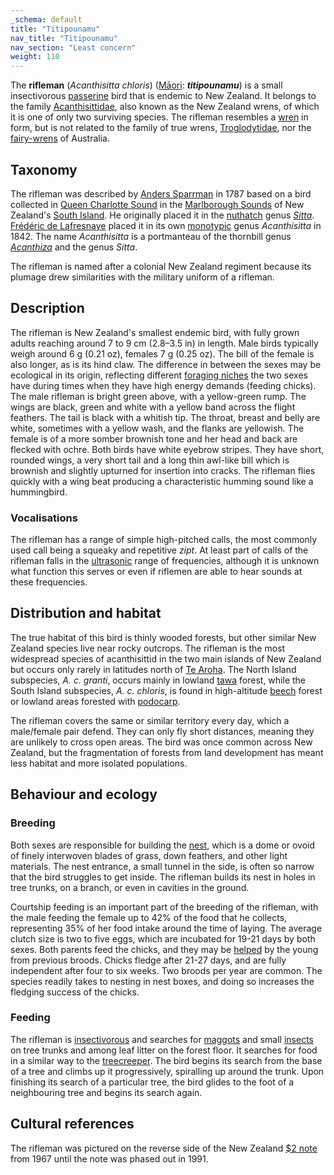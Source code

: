 ```yaml
---
_schema: default
title: "Titipounamu"
nav_title: "Titipounamu"
nav_section: "Least concern"
weight: 110
---
```

                                   



 

The **rifleman** (_Acanthisitta chloris_) ([Māori](https://en.wikipedia.org/wiki/M%C4%81ori_language): _**titipounamu**_) is a small insectivorous [passerine](https://en.wikipedia.org/wiki/Passerine) bird that is endemic to New Zealand. It belongs to the family [Acanthisittidae](https://en.wikipedia.org/wiki/Acanthisittidae), also known as the New Zealand wrens, of which it is one of only two surviving species. The rifleman resembles a [wren](https://en.wikipedia.org/wiki/Wren) in form, but is not related to the family of true wrens, [Troglodytidae](https://en.wikipedia.org/wiki/Troglodytidae), nor the [fairy-wrens](https://en.wikipedia.org/wiki/Fairy-wren) of Australia.

Taxonomy
------------

The rifleman was described by [Anders Sparrman](https://en.wikipedia.org/wiki/Anders_Sparrman) in 1787 based on a bird collected in [Queen Charlotte Sound](https://en.wikipedia.org/wiki/Queen_Charlotte_Sound_(New_Zealand)) in the [Marlborough Sounds](https://en.wikipedia.org/wiki/Marlborough_Sounds) of New Zealand's [South Island](https://en.wikipedia.org/wiki/South_Island). He originally placed it in the [nuthatch](https://en.wikipedia.org/wiki/Nuthatch) genus _[Sitta](https://en.wikipedia.org/wiki/Sitta)_. [Frédéric de Lafresnaye](https://en.wikipedia.org/wiki/Fr%C3%A9d%C3%A9ric_de_Lafresnaye) placed it in its own [monotypic](https://en.wikipedia.org/wiki/Monotypic) genus _Acanthisitta_ in 1842. The name _Acanthisitta_ is a portmanteau of the thornbill genus _[Acanthiza](https://en.wikipedia.org/wiki/Acanthiza)_ and the genus _Sitta_.

The rifleman is named after a colonial New Zealand regiment because its plumage drew similarities with the military uniform of a rifleman.

Description
---------------

The rifleman is New Zealand's smallest endemic bird, with fully grown adults reaching around 7 to 9 cm (2.8–3.5 in) in length. Male birds typically weigh around 6 g (0.21 oz), females 7 g (0.25 oz). The bill of the female is also longer, as is its hind claw. The difference in between the sexes may be ecological in its origin, reflecting different [foraging niches](https://en.wikipedia.org/wiki/Ecological_niche) the two sexes have during times when they have high energy demands (feeding chicks). The male rifleman is bright green above, with a yellow-green rump. The wings are black, green and white with a yellow band across the flight feathers. The tail is black with a whitish tip. The throat, breast and belly are white, sometimes with a yellow wash, and the flanks are yellowish. The female is of a more somber brownish tone and her head and back are flecked with ochre. Both birds have white eyebrow stripes. They have short, rounded wings, a very short tail and a long thin awl-like bill which is brownish and slightly upturned for insertion into cracks. The rifleman flies quickly with a wing beat producing a characteristic humming sound like a hummingbird.

### Vocalisations

The rifleman has a range of simple high-pitched calls, the most commonly used call being a squeaky and repetitive _zipt_. At least part of calls of the rifleman falls in the [ultrasonic](https://en.wikipedia.org/wiki/Ultrasound) range of frequencies, although it is unknown what function this serves or even if riflemen are able to hear sounds at these frequencies.

Distribution and habitat
----------------------------

The true habitat of this bird is thinly wooded forests, but other similar New Zealand species live near rocky outcrops. The rifleman is the most widespread species of acanthisittid in the two main islands of New Zealand but occurs only rarely in latitudes north of [Te Aroha](https://en.wikipedia.org/wiki/Te_Aroha). The North Island subspecies, _A. c. granti_, occurs mainly in lowland [tawa](https://en.wikipedia.org/wiki/Beilschmiedia_tawa) forest, while the South Island subspecies, _A. c. chloris_, is found in high-altitude [beech](https://en.wikipedia.org/wiki/Nothofagus) forest or lowland areas forested with [podocarp](https://en.wikipedia.org/wiki/Podocarpaceae).

The rifleman covers the same or similar territory every day, which a male/female pair defend. They can only fly short distances, meaning they are unlikely to cross open areas. The bird was once common across New Zealand, but the fragmentation of forests from land development has meant less habitat and more isolated populations.

Behaviour and ecology
-------------------------

### Breeding

Both sexes are responsible for building the [nest](https://en.wikipedia.org/wiki/Bird_nest), which is a dome or ovoid of finely interwoven blades of grass, down feathers, and other light materials. The nest entrance, a small tunnel in the side, is often so narrow that the bird struggles to get inside. The rifleman builds its nest in holes in tree trunks, on a branch, or even in cavities in the ground.

Courtship feeding is an important part of the breeding of the rifleman, with the male feeding the female up to 42% of the food that he collects, representing 35% of her food intake around the time of laying. The average clutch size is two to five eggs, which are incubated for 19-21 days by both sexes. Both parents feed the chicks, and they may be [helped](https://en.wikipedia.org/wiki/Helpers_at_the_nest) by the young from previous broods. Chicks fledge after 21-27 days, and are fully independent after four to six weeks. Two broods per year are common. The species readily takes to nesting in nest boxes, and doing so increases the fledging success of the chicks.

### Feeding

The rifleman is [insectivorous](https://en.wikipedia.org/wiki/Insectivorous) and searches for [maggots](https://en.wikipedia.org/wiki/Maggot) and small [insects](https://en.wikipedia.org/wiki/Insect) on tree trunks and among leaf litter on the forest floor. It searches for food in a similar way to the [treecreeper](https://en.wikipedia.org/wiki/Treecreeper). The bird begins its search from the base of a tree and climbs up it progressively, spiralling up around the trunk. Upon finishing its search of a particular tree, the bird glides to the foot of a neighbouring tree and begins its search again.

Cultural references
-----------------------

The rifleman was pictured on the reverse side of the New Zealand [$2 note](https://en.wikipedia.org/wiki/Banknotes_of_the_New_Zealand_dollar) from 1967 until the note was phased out in 1991.

